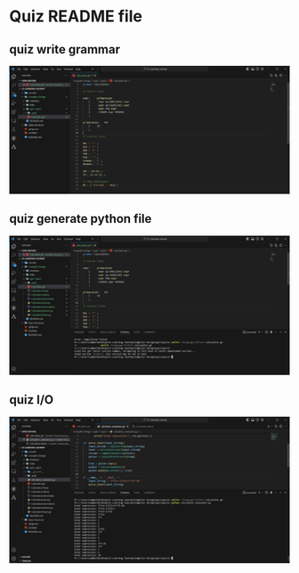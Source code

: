 # Quiz README file

## quiz write grammar
![pic](../../HWs/pictures/quiz_write_grammar.JPG)


## quiz generate python file
![pic](../../HWs/pictures/quiz_generate_python_file.JPG)

## quiz I/O
![pic](../../HWs/pictures/quiz_IO.JPG)
